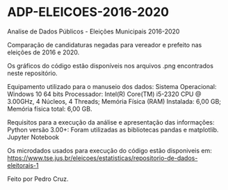 # ADP-ELEICOES-2016-2020
Analise de Dados Públicos - Eleições Municipais 2016-2020

Comparação de candidaturas negadas para vereador e prefeito nas eleições de 2016 e 2020.

Os gráficos do código estão disponíveis nos arquivos .png encontrados neste repositório.

Equipamento utilizado para o manuseio dos dados:
Sistema Operacional: Windows 10 64 bits
Processador: Intel(R) Core(TM) i5-2320 CPU @ 3.00GHz, 4 Núcleos, 4 Threads;
Memória Física (RAM) Instalada: 6,00 GB;
Memória física total: 6,00 GB.

Requisitos para a execução da análise e apresentação das informações:
Python versão 3.00+: Foram utilizadas as bibliotecas pandas e matplotlib.
Jupyter Notebook

Os microdados usados para execução do código estão disponiveis em: https://www.tse.jus.br/eleicoes/estatisticas/repositorio-de-dados-eleitorais-1

Feito por Pedro Cruz.
